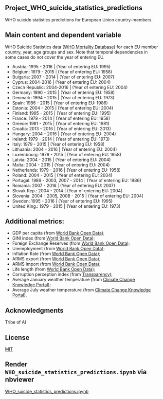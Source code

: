 ## Project_WHO_suicide_statistics_predictions
WHO suicide statistics predictions for European Union country-members.

## Main content and dependent variable
WHO Suicide Statistics data ([WHO Mortality Database](https://www.who.int/healthinfo/mortality_data/en/)) for each  EU member country, year, age groups and sex.
Note that temporal dependencies in some cases do not cover the year of entering EU.

* Austria: 1995 - 2016      | (Year of entering EU: 1995)
* Belgium: 1979 - 2015      | (Year of entering EU: 1958)
* Bulgaria: 2007 - 2014     | (Year of entering EU: 2007)
* Cyprus: 2004-2016         | (Year of entering EU: 2004)
* Czech Republic: 2004-2016 | (Year of entering EU: 2004)
* Germany: 1990 - 2015      | (Year of entering EU: 1958)
* Denmark: 1994 - 2015      | (Year of entering EU: 1973)
* Spain: 1986 - 2015        | (Year of entering EU: 1986)
* Estonia: 2004 - 2015      | (Year of entering EU: 2004)
* Finland: 1995 - 2015      | (Year of entering EU: 1995)
* France: 1979 - 2014       | (Year of entering EU: 1958)
* Greece: 1981 - 2015       | (Year of entering EU: 1981)
* Croatia: 2013 - 2016      | (Year of entering EU: 2013)
* Hungary: 2004 - 2016      | (Year of entering EU: 2004)
* Ireland: 1979 - 2014      | (Year of entering EU: 1973)
* Italy: 1979 - 2015        | (Year of entering EU: 1958)
* Lithuania: 2004 - 2016    | (Year of entering EU: 2004)
* Luxembourg: 1979 - 2015   | (Year of entering EU: 1958)
* Latvia: 2004 - 2015       | (Year of entering EU: 2004)
* Malta: 2004 - 2015        | (Year of entering EU: 2004)
* Netherlands: 1979 - 2016  | (Year of entering EU: 1958)
* Poland: 2004 - 2015       | (Year of entering EU: 2004)
* Portugal: 1986 - 2003, 2007 - 2014     | (Year of entering EU: 1986)
* Romania: 2007 - 2016      | (Year of entering EU: 2007)
* Slovak Rep.: 2004 - 2014  | (Year of entering EU: 2004)
* Slovenia: 2004 - 2005, 2008 - 2015     | (Year of entering EU: 2004)
* Sweden: 1995 - 2016       | (Year of entering EU: 1995)
* United King.: 1979 - 2015 | (Year of entering EU: 1973)
 
## Additional metrics:
* GDP per capita (from [World Bank Open Data](https://data.worldbank.org/));
* GINI index (from [World Bank Open Data](https://data.worldbank.org/));
* Foreign Exchange Reserves (from [World Bank Open Data](https://data.worldbank.org/));
* Unemployment (from [World Bank Open Data](https://data.worldbank.org/));
* Inflation Rate (from [World Bank Open Data](https://data.worldbank.org/));
* ARMS export (from [World Bank Open Data](https://data.worldbank.org/));
* ARMS import (from [World Bank Open Data](https://data.worldbank.org/));
* Life length (from [World Bank Open Data](https://data.worldbank.org/));
* Corruption perception index (from [Transparency](https://www.transparency.org/en/cpi));
* Average January weather temperature (from [Climate Change Knowledge Portal](https://climateknowledgeportal.worldbank.org/));
* Average July weather temperature (from [Climate Change Knowledge Portal](https://climateknowledgeportal.worldbank.org/)).

## Acknowledgments
Tribe of AI

## License
[MIT](https://choosealicense.com/licenses/mit/)

## Render `WHO_suicide_statistics_predictions.ipynb` via nbviewer 
[WHO_suicide_statistics_predictions.ipynb](https://nbviewer.jupyter.org/github/unkind58/Project_WHO_suicide_statistics_predictions/blob/master/WHO_suicide_statistics_predictions.ipynb)
